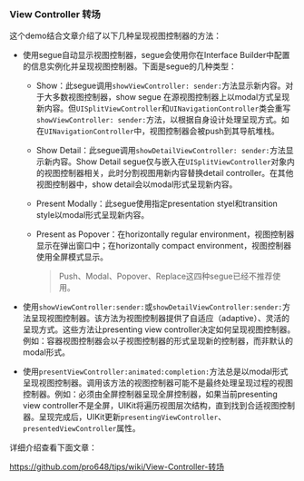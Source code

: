 ### View Controller 转场

这个demo结合文章介绍了以下几种呈现视图控制器的方法：

- 使用segue自动显示视图控制器，segue会使用你在Interface Builder中配置的信息实例化并呈现视图控制器。下面是segue的几种类型：

  - Show：此segue调用`showViewController: sender:`方法显示新内容。对于大多数视图控制器，show segue 在源视图控制器上以modal方式呈现新内容。但`UISplitViewController`和`UINavigationController`类会重写`showViewController: sender:`方法，以根据自身设计处理呈现方式。如在`UINavigationController`中，视图控制器会被push到其导航堆栈。

  - Show Detail：此segue调用`showDetailViewController: sender:`方法显示新内容。Show Detail segue仅与嵌入在`UISplitViewController`对象内的视图控制器相关，此时分割视图用新内容替换detail controller。在其他视图控制器中，show detail会以modal形式呈现新内容。

  - Present Modally：此segue使用指定presentation styel和transition style以modal形式呈现新内容。

  - Present as Popover：在horizontally regular environment，视图控制器显示在弹出窗口中；在horizontally compact environment，视图控制器使用全屏模式显示。

    > Push、Modal、Popover、Replace这四种segue已经不推荐使用。

- 使用`showViewController:sender:`或`showDetailViewController:sender:`方法呈现视图控制器。该方法为视图控制器提供了自适应（adaptive）、灵活的呈现方式。这些方法让presenting view controller决定如何呈现视图控制器。例如：容器视图控制器会以子视图控制器的形式呈现新的控制器，而非默认的modal形式。

- 使用`presentViewController:animated:completion:`方法总是以modal形式呈现视图控制器。调用该方法的视图控制器可能不是最终处理呈现过程的视图控制器。例如：必须由全屏控制器呈现全屏控制器，如果当前presenting view controller不是全屏，UIKit将遍历视图层次结构，直到找到合适视图控制器。呈现完成后，UIKit更新`presentingViewController`、`presentedViewController`属性。

详细介绍查看下面文章：

<https://github.com/pro648/tips/wiki/View-Controller-转场>